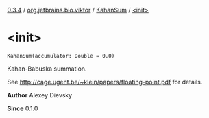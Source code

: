 [0.3.4](../../index.md) / [org.jetbrains.bio.viktor](../index.md) / [KahanSum](index.md) / [&lt;init&gt;](.)

# &lt;init&gt;

`KahanSum(accumulator: Double = 0.0)`

Kahan-Babuska summation.

See http://cage.ugent.be/~klein/papers/floating-point.pdf for details.

**Author**
Alexey Dievsky

**Since**
0.1.0

